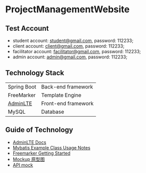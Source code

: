 # ProjectManagementWebsite

## Test Account
- student account: student@gmail.com, password: 112233; 
- client account: client@gmail.com, password: 112233;
- facilitator account: facilitator@gmail.com, password: 112233;
- admin account: admin@gmail.com, password: 112233;

## Technology Stack

|   |   |
|---|---|
| Spring Boot  | Back-end framework  |
| FreeMarker  | Template Engine  |
| [AdminLTE](https://adminlte.io/docs/3.0/)  | Front-end framework  |
| MySQL | Database|


## Guide of Technology

- [AdminLTE Docs](https://adminlte.io/docs/3.0/)
- [Mybatis Example Class Usage Notes](https://mybatis.org/generator/generatedobjects/exampleClassUsage.html)
- [Freemarker Getting Started](https://freemarker.apache.org/docs/dgui_quickstart.html)
- [Mockup 原型图](https://free.modao.cc/app/eLIDtCWebAxJXAiwBiu1TP2PzXFaUal?simulator_type=device&sticky)
- [API mock](https://app.getpostman.com/join-team?invite_code=50d684ad6002c9f99fcec0dad245ec9f&ws=a6ba7edb-ac6a-41ba-b4ed-c7e15115ca1b)
